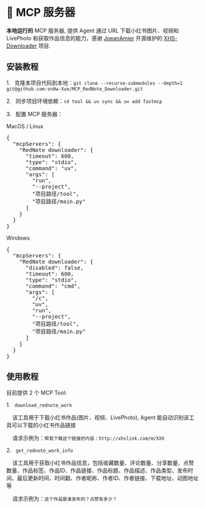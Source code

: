 <h1>🧩 MCP 服务器</h1>
<p><b>本地运行的</b> MCP 服务器, 提供 Agent 通过 URL 下载小红书图片、视频和 LivePhoto 和获取作品信息的能力，感谢 <a href="https://github.com/JoeanAmier">JoeanAmier</a> 开源维护的 <a href="https://github.com/JoeanAmier/XHS-Downloader">XHS-Downloader</a> 项目.
<h2>安装教程</h2>
</p>
<p>1. &nbsp 克隆本项目代码到本地：<code>git clone --recurse-submodules --depth=1 git@github.com:sn0w-Xue/MCP_RedNote_Downloader.git</code></p>
<p>2. &nbsp 同步项目环境依赖：<code>cd tool && uv sync && uv add fastmcp</code></p>
<p>3. &nbsp 配置 MCP 服务器：</p>
<p>MacOS / Linux</p>
<pre>
{
  "mcpServers": {
    "RedNote downloader": {
      "timeout": 600,
      "type": "stdio",
      "command": "uv",
      "args": [
        "run",
        "--project",
        "项目路径/tool",
        "项目路径/main.py"
      ]
    }
  }
}
</pre>
<p>Windows</p>
<pre>
{
  "mcpServers": {
    "RedNote downloader": {
      "disabled": false,
      "timeout": 600,
      "type": "stdio",
      "command": "cmd",
      "args": [
        "/c",
        "uv",
        "run",
        "--project",
        "项目路径/tool",
        "项目路径/main.py"
      ]
    }
  }
}
</pre>
<h2>使用教程</h2>
<p>目前提供 2 个 MCP Tool:</p>
<p>1. &nbsp <code>download_rednote_work</code>
<p>&nbsp&nbsp&nbsp&nbsp该工具用于下载小红书作品(图片、视频、LivePhoto), Agent 能自动识别该工具可以下载的小红书作品链接</p>
<p>&nbsp&nbsp&nbsp&nbsp请求示例为：<code>帮我下载这个链接的内容：http://xhslink.com/m/XXX</code></p>
<p>2. &nbsp <code>get_rednote_work_info</code>
<p>&nbsp&nbsp&nbsp&nbsp该工具用于获取小红书作品信息，包括收藏数量、评论数量、分享数量、点赞数量、作品标签、作品ID、作品链接、作品标题、作品描述、作品类型、发布时间、最后更新时间、时间戳、作者昵称、作者ID、作者链接、下载地址、动图地址等</p>
<p>&nbsp&nbsp&nbsp&nbsp请求示例为：<code>这个作品是谁发布的？点赞有多少？</code></p>
